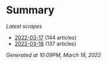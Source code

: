 # Summary
*Latest scrapes*
* [2022-03-17](https://github.com/nuuuwan/news_lk/blob/data/news_lk.2022-03-17.json) (144 articles)
* [2022-03-18](https://github.com/nuuuwan/news_lk/blob/data/news_lk.2022-03-18.json) (137 articles)

*Generated at 10:09PM, March 18, 2022*